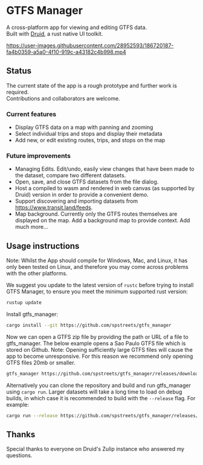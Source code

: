 # GTFS Manager

A cross-platform app for viewing and editing GTFS data.  
Built with [Druid](https://github.com/linebender/druid), a rust native UI toolkit.

https://user-images.githubusercontent.com/28952593/186720187-fa4b0359-a5a0-4f10-919c-a43182c4b998.mp4

## Status

The current state of the app is a rough prototype and further work is required.  
Contributions and collaborators are welcome.

### Current features

-   Display GTFS data on a map with panning and zooming
-   Select individual trips and stops and display their metadata
-   Add new, or edit existing routes, trips, and stops on the map

### Future improvements

-   Managing Edits. Edit/undo, easily view changes that have been made to the dataset, compare two different datasets.
-   Open, save, and close GTFS datasets from the file dialog.
-   Host a compiled to wasm and rendered in web canvas (as supported by Druid) version in order to provide a convenient demo.
-   Support discovering and importing datasets from https://www.transit.land/feeds.
-   Map background. Currently only the GTFS routes themselves are displayed on the map. Add a background map to provide context.
    Add much more...

## Usage instructions

Note: Whilst the App should compile for Windows, Mac, and Linux, it has only been tested on Linux, and therefore you may come across problems with the other platforms.

We suggest you update to the latest version of `rustc` before trying to install GTFS Manager, to ensure you meet the minimum supported rust version:

```bash
rustup update
```

Install gtfs_manager:

```bash
cargo install --git https://github.com/spstreets/gtfs_manager
```

Now we can open a GTFS zip file by providing the path or URL of a file to gtfs_manager. The below example opens a Sao Paulo GTFS file which is stored on Github.
Note: Opening sufficiently large GTFS files will cause the app to become unresponsive. For this reason we recommend only opening GTFS files 20mb or smaller.

```bash
gtfs_manager https://github.com/spstreets/gtfs_manager/releases/download/v0.1.0/sao-paulo-sptrans.zip
```

Alternatively you can clone the repository and build and run gtfs_manager using `cargo run`. Larger datasets will take a long time to load on debug builds, in which case it is recommended to build with the `--release` flag. For example:

```bash
cargo run --release https://github.com/spstreets/gtfs_manager/releases/download/v0.1.0/sao-paulo-sptrans.zip
```

## Thanks

Special thanks to everyone on Druid's Zulip instance who answered my questions.
